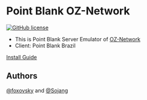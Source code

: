 # Point Blank OZ-Network
[![GitHub license](https://img.shields.io/github/license/mashape/apistatus.svg)](https://github.com/foxovsky/blog)
* This is Point Blank Server Emulator of [OZ-Network](https://github.com/oznetwork)
* Client: Point Blank Brazil

[Install Guide](https://github.com/foxovsky/PointBlank/wiki)

## Authors
[@foxovsky](https://github.com/foxovsky) and [@Sojang](https://github.com/Sojang)
